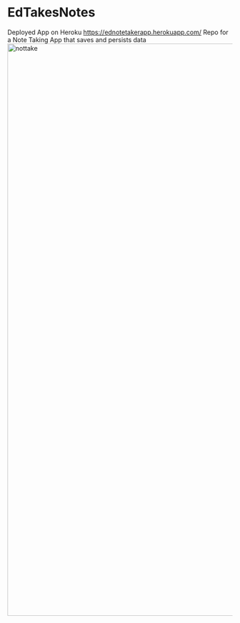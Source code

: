 # EdTakesNotes
Deployed App on Heroku https://ednotetakerapp.herokuapp.com/
Repo for a Note Taking App that saves and persists data
<img width="1283" alt="nottake" src="https://user-images.githubusercontent.com/84059980/213335053-d79ad55f-0445-4ee3-b9b8-5b682e9bb0ef.png">
